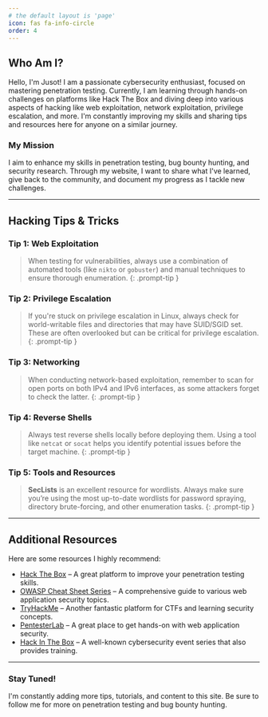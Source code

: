 ```yaml
---
# the default layout is 'page'
icon: fas fa-info-circle
order: 4
---
```


## Who Am I?

Hello, I'm Jusot! I am a passionate cybersecurity enthusiast, focused on mastering penetration testing. Currently, I am learning through hands-on challenges on platforms like Hack The Box and diving deep into various aspects of hacking like web exploitation, network exploitation, privilege escalation, and more. I'm constantly improving my skills and sharing tips and resources here for anyone on a similar journey.

### My Mission
I aim to enhance my skills in penetration testing, bug bounty hunting, and security research. Through my website, I want to share what I've learned, give back to the community, and document my progress as I tackle new challenges.

---

## Hacking Tips & Tricks

### Tip 1: Web Exploitation
> When testing for vulnerabilities, always use a combination of automated tools (like `nikto` or `gobuster`) and manual techniques to ensure thorough enumeration.
{: .prompt-tip }

### Tip 2: Privilege Escalation
> If you're stuck on privilege escalation in Linux, always check for world-writable files and directories that may have SUID/SGID set. These are often overlooked but can be critical for privilege escalation.
{: .prompt-tip }

### Tip 3: Networking
> When conducting network-based exploitation, remember to scan for open ports on both IPv4 and IPv6 interfaces, as some attackers forget to check the latter.
{: .prompt-tip }

### Tip 4: Reverse Shells
> Always test reverse shells locally before deploying them. Using a tool like `netcat` or `socat` helps you identify potential issues before the target machine.
{: .prompt-tip }

### Tip 5: Tools and Resources
> **SecLists** is an excellent resource for wordlists. Always make sure you’re using the most up-to-date wordlists for password spraying, directory brute-forcing, and other enumeration tasks.
{: .prompt-tip }

---

## Additional Resources

Here are some resources I highly recommend:

- [Hack The Box](https://www.hackthebox.eu/) – A great platform to improve your penetration testing skills.
- [OWASP Cheat Sheet Series](https://cheatsheetseries.owasp.org/) – A comprehensive guide to various web application security topics.
- [TryHackMe](https://tryhackme.com/) – Another fantastic platform for CTFs and learning security concepts.
- [PentesterLab](https://www.pentesterlab.com/) – A great place to get hands-on with web application security.
- [Hack In The Box](https://www.hitb.org/) – A well-known cybersecurity event series that also provides training.

---

### Stay Tuned!

I'm constantly adding more tips, tutorials, and content to this site. Be sure to follow me for more on penetration testing and bug bounty hunting.
